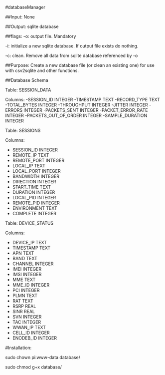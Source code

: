 #databaseManager

##Input:
None

##Output:
sqlite database

##flags:
-o: output file. Mandatory

-i: initialize a new sqlite database. If output file exists do nothing.

-c: clean. Remove all data from sqlite database referenced by -o

##Purpose:
Create a new database file (or clean an existing one) for use with csv2sqlite and other functions.

##Database Schema

Table:
SESSION_DATA

Columns:
-SESSION_ID INTEGER
-TIMESTAMP TEXT
-RECORD_TYPE TEXT
-TOTAL_BYTES INTEGER
-THROUGHPUT INTEGER
-JITTER INTEGER
-ERRORS INTEGER
-PACKETS_SENT INTEGER
-PACKET_ERROR_RATE INTEGER
-PACKETS_OUT_OF_ORDER INTEGER
-SAMPLE_DURATION INTEGER

Table:
SESSIONS

Columns:
- SESSION_ID INTEGER
- REMOTE_IP TEXT
- REMOTE_PORT INTEGER
- LOCAL_IP TEXT
- LOCAL_PORT INTEGER
- BANDWIDTH INTEGER
- DIRECTION INTEGER
- START_TIME TEXT
- DURATION INTEGER
- LOCAL_PID INTEGER
- REMOTE_PID INTEGER
- ENVIRONMENT TEXT
- COMPLETE INTEGER

Table:
DEVICE_STATUS

Columns:

- DEVICE_IP TEXT
- TIMESTAMP TEXT
- APN TEXT
- BAND TEXT
- CHANNEL INTEGER
- IMEI INTEGER
- IMSI INTEGER
- MME TEXT
- MME_ID INTEGER
- PCI INTEGER
- PLMN TEXT
- RAT TEXT
- RSRP REAL
- SINR REAL
- SVN INTEGER
- TAC INTEGER
- WWAN_IP TEXT
- CELL_ID INTEGER
- ENODEB_ID INTEGER

#Installation:

sudo chown pi:www-data database/

sudo chmod g+x database/



